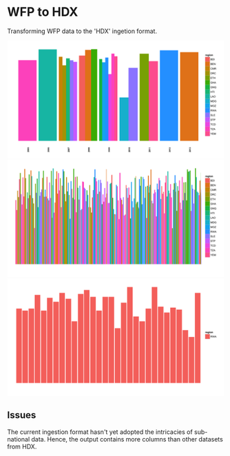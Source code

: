 WFP to HDX
==========

Transforming WFP data to the 'HDX' ingetion format.

![Plot with observations by country.](plot1.png)
![Plot with observations by admin1.](plot2.png)
![Plot with observations by admin2.](plot3.png)


Issues
------
The current ingestion format hasn't yet adopted the intricacies of sub-national data. Hence, the output contains more columns than other datasets from HDX.